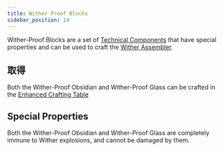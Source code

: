 ```yaml
---
title: Wither Proof Blocks
sidebar_position: 14
---
```


Wither-Proof Blocks are a set of [Technical Components](Technical-Components) that have special properties and can be used to craft the [Wither Assembler](Wither-Assembler).

## 取得

Both the Wither-Proof Obsidian and Wither-Proof Glass can be crafted in the [Enhanced Crafting Table](Enhanced-Crafting-Table)

## Special Properties

Both the Wither-Proof Obsidian and Wither-Proof Glass are completely immune to Wither explosions, and cannot be damaged by them.

